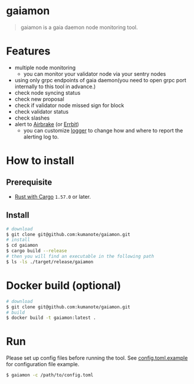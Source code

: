 # gaiamon

> gaiamon is a gaia daemon node monitoring tool.

# Features

- multiple node monitoring
  - you can monitor your validator node via your sentry nodes
- using only grpc endpoints of gaia daemon(you need to open grpc port internally to this tool in advance.) 
- check node syncing status
- check new proposal
- check if validator node missed sign for block
- check validator status
- check slashes
- alert to [Airbrake](https://airbrake.io/) (or [Errbit](https://github.com/errbit/errbit))
  - you can customize [logger](https://github.com/kumanote/logger-rs) to change how and where to report the alerting log to.

# How to install

## Prerequisite

- [Rust with Cargo](http://rust-lang.org) `1.57.0` or later.

## Install

```bash
# download
$ git clone git@github.com:kumanote/gaiamon.git
# install
$ cd gaiamon
$ cargo build --release
# then you will find an executable in the following path
$ ls -ls ./target/release/gaiamon
```

# Docker build (optional)

```bash
# download
$ git clone git@github.com:kumanote/gaiamon.git
# build
$ docker build -t gaiamon:latest .
```

# Run

Please set up config files before running the tool.
See [config.toml.example](config.toml.example) for configuration file example.

```bash
$ gaiamon -c /path/to/config.toml
```
